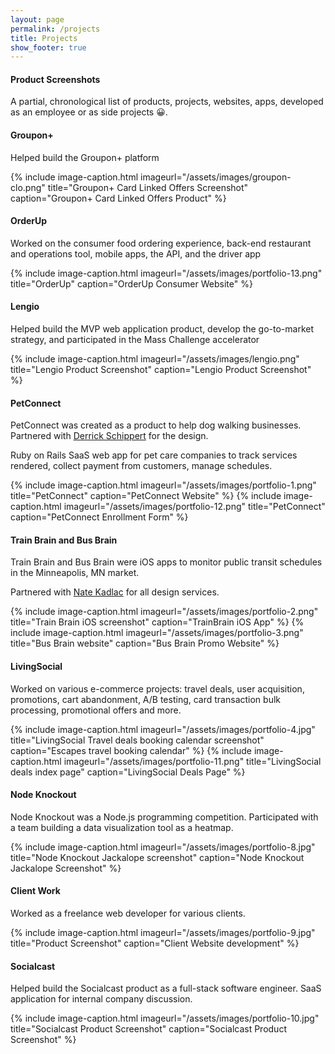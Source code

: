 ```yaml
---
layout: page
permalink: /projects
title: Projects
show_footer: true
---
```


#### Product Screenshots

A partial, chronological list of products, projects, websites, apps, developed as an employee or as side projects 😀.

#### Groupon+

Helped build the Groupon+ platform

{% include image-caption.html imageurl="/assets/images/groupon-clo.png" title="Groupon+ Card Linked Offers Screenshot" caption="Groupon+ Card Linked Offers Product" %}

#### OrderUp

Worked on the consumer food ordering experience, back-end restaurant and operations tool, mobile apps, the API, and the driver app

{% include image-caption.html imageurl="/assets/images/portfolio-13.png" title="OrderUp" caption="OrderUp Consumer Website" %}

#### Lengio

Helped build the MVP web application product, develop the go-to-market strategy, and participated in the Mass Challenge accelerator

{% include image-caption.html imageurl="/assets/images/lengio.png" title="Lengio Product Screenshot" caption="Lengio Product Screenshot" %}

#### PetConnect

PetConnect was created as a product to help dog walking businesses. Partnered with <a href="https://dribbble.com/derrrick">Derrick Schippert</a> for the design.

Ruby on Rails SaaS web app for pet care companies to track services rendered, collect payment from customers, manage schedules.

{% include image-caption.html imageurl="/assets/images/portfolio-1.png" title="PetConnect" caption="PetConnect Website" %}
{% include image-caption.html imageurl="/assets/images/portfolio-12.png" title="PetConnect" caption="PetConnect Enrollment Form" %}

#### Train Brain and Bus Brain

Train Brain and Bus Brain were iOS apps to monitor public transit schedules in the Minneapolis, MN market.

Partnered with <a href="http://www.kadlac.com/">Nate Kadlac</a> for all design services.

{% include image-caption.html imageurl="/assets/images/portfolio-2.png" title="Train Brain iOS screenshot" caption="TrainBrain iOS App" %}
{% include image-caption.html imageurl="/assets/images/portfolio-3.png" title="Bus Brain website" caption="Bus Brain Promo Website" %}

#### LivingSocial

Worked on various e-commerce projects: travel deals, user acquisition, promotions, cart abandonment, A/B testing, card transaction bulk processing, promotional offers and more.

{% include image-caption.html imageurl="/assets/images/portfolio-4.jpg" title="LivingSocial Travel deals booking calendar screenshot" caption="Escapes travel booking calendar" %}
{% include image-caption.html imageurl="/assets/images/portfolio-11.png" title="LivingSocial deals index page" caption="LivingSocial Deals Page" %}

#### Node Knockout

Node Knockout was a Node.js programming competition. Participated with a team building a data visualization tool as a heatmap.

{% include image-caption.html imageurl="/assets/images/portfolio-8.jpg" title="Node Knockout Jackalope screenshot" caption="Node Knockout Jackalope Screenshot" %}

#### Client Work

Worked as a freelance web developer for various clients.

{% include image-caption.html imageurl="/assets/images/portfolio-9.jpg" title="Product Screenshot" caption="Client Website development" %}

#### Socialcast

Helped build the Socialcast product as a full-stack software engineer. SaaS application for internal company discussion.

{% include image-caption.html imageurl="/assets/images/portfolio-10.jpg" title="Socialcast Product Screenshot" caption="Socialcast Product Screenshot" %}
